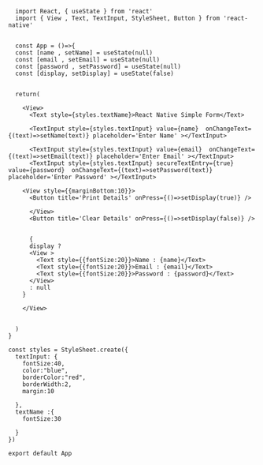 

      import React, { useState } from 'react'
      import { View , Text, TextInput, StyleSheet, Button } from 'react-native'


      const App = ()=>{
      const [name , setName] = useState(null)
      const [email , setEmail] = useState(null)
      const [password , setPassword] = useState(null)
      const [display, setDisplay] = useState(false)


      return(

        <View>
          <Text style={styles.textName}>React Native Simple Form</Text>

          <TextInput style={styles.textInput} value={name}  onChangeText={(text)=>setName(text)} placeholder='Enter Name' ></TextInput>

          <TextInput style={styles.textInput} value={email}  onChangeText={(text)=>setEmail(text)} placeholder='Enter Email' ></TextInput>
          <TextInput style={styles.textInput} secureTextEntry={true} value={password}  onChangeText={(text)=>setPassword(text)} placeholder='Enter Password' ></TextInput>

        <View style={{marginBottom:10}}>
          <Button title='Print Details' onPress={()=>setDisplay(true)} />

          </View>
          <Button title='Clear Details' onPress={()=>setDisplay(false)} />


          {
          display ?
          <View >
            <Text style={{fontSize:20}}>Name : {name}</Text>
            <Text style={{fontSize:20}}>Email : {email}</Text>
            <Text style={{fontSize:20}}>Password : {password}</Text>
          </View>
          : null
        }

        </View>


      )
    }

    const styles = StyleSheet.create({
      textInput: {
        fontSize:40,
        color:"blue",
        borderColor:"red",
        borderWidth:2,
        margin:10

      },
      textName :{
        fontSize:30

      }
    })

    export default App
